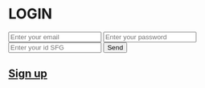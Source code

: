 <html>
     <meta charset="UTF-8">
<meta lang="es">
    <link rel=" shorcut icon " type=" image/x-icon " href="sfglogo.ico">
<link rel="stylesheet" href="LOGIN.css">
<head>
     </head>
<body>
     <h1>LOGIN</h1>
    <div class="t78">
          <input type="email" name="email" placeholder="Enter your email" maxlength="50" required>
          <input type="password" name="password" placeholder="Enter your password" maxlength="50" required>
         <input type="text" name="SFG" placeholder="Enter your id SFG " maxlength="50" required>
         <input type="submit" value="Send" required>
              <a href="https://adraw406.github.io/Register/">
                   <h2>Sign up</h2>
              </a>
     </div>
  </body>
 </html>
